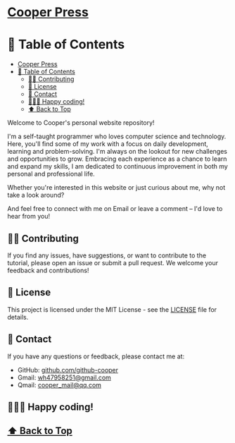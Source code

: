 # [Cooper Press](https://github-cooper.github.io/)

# 📑 Table of Contents
- [Cooper Press](#cooper-press)
- [📑 Table of Contents](#-table-of-contents)
  - [🙋‍♂️ Contributing](#️-contributing)
  - [🪪 License](#-license)
  - [📧 Contact](#-contact)
  - [🧑🏻‍💻 Happy coding!](#-happy-coding)
  - [⬆️ Back to Top](#️-back-to-top)


Welcome to Cooper's personal website repository! 

I'm a self-taught programmer who loves computer science and technology. Here, 
you'll find some of my work with a focus on daily development, learning and 
problem-solving. I'm always on the lookout for new challenges and opportunities
to grow. Embracing each experience as a chance to learn and expand my skills,
I am dedicated to continuous improvement in both my personal and professional life. 

Whether you're interested in this website or just curious about me, why not
take a look around? 

And feel free to connect with me on Email or leave a comment – I'd love to hear from you!

## 🙋‍♂️ Contributing

If you find any issues, have suggestions, or want to contribute to the tutorial, please open an issue or submit a pull request. We welcome your feedback and contributions!

## 🪪 License

This project is licensed under the MIT License - see the [LICENSE](./LICENSE) file for details.


## 📧 Contact

If you have any questions or feedback, please contact me at:

- GitHub: [github.com/github-cooper](https://github.com/github-cooper)
- Gmail: [wh47958251@gmail.com](mailto:wh47958251@gmail.com)
- Qmail: [cooper_mail@qq.com](mailto:cooper_mail@qq.com)

## 🧑🏻‍💻 Happy coding!

## [⬆️ Back to Top](#cooper-press)
